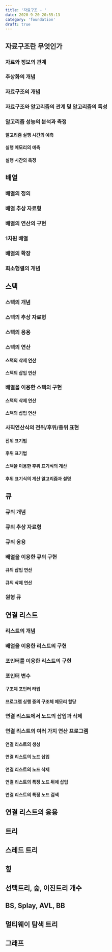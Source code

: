 ```yaml
---
title: '자료구조 - '
date: 2020-9-20 20:55:13
category: 'foundation'
draft: true
---
```


## 자료구조란 무엇인가

### 자료와 정보의 관계

### 추상화의 개념

### 자료구조의 개념

### 자료구조와 알고리즘의 관계 및 알고리즘의 특성

### 알고리즘 성능의 분석과 측정

#### 알고리즘 실행 시간의 예측

#### 실행 메모리의 예측

#### 실행 시간의 측정

## 배열

### 배열의 정의

### 배열 추상 자료형

### 배열의 연산의 구현

### 1차원 배열

### 배열의 확장

### 희소행렬의 개념

## 스택

### 스택의 개념

### 스택의 추상 자료형

### 스택의 응용

### 스택의 연산

#### 스택의 삭제 연산

#### 스택의 삽입 연산

### 배열을 이용한 스택의 구현

#### 스택의 삭제 연산

#### 스택의 삽입 연산

### 사칙연산식의 전위/후위/중위 표현

#### 전위 표기법

#### 후위 표기법

#### 스택을 이용한 후위 표기식의 계산

#### 후위 표기식의 계산 알고리즘과 설명

## 큐

### 큐의 개념

### 큐의 추상 자료형

### 큐의 응용

### 배열을 이용한 큐의 구현

#### 큐의 삽입 연산

#### 큐의 삭제 연산

### 원형 큐

## 연결 리스트

### 리스트의 개념

### 배열을 이용한 리스트의 구현

### 포인터를 이용한 리스트의 구현

### 포인터 변수

#### 구조체 포인터 타입

#### 프로그램 싱행 중의 구조체 메모리 할당

### 연결 리스트에서 노드의 삽입과 삭제

### 연결 리스트의 여러 가지 연산 프로그램

#### 연결 리스트의 생성

#### 연결 리스트의 노드 삽입

#### 연결 리스트의 노드 삭제

#### 연결 리스트의 특정 노드 뒤에 삽입

#### 연결 리스트의 특정 노드 검색

## 연결 리스트의 응용

## 트리

## 스레드 트리

## 힢

## 선택트리, 숲, 이진트리 개수

## BS, Splay, AVL, BB

## 멀티웨이 탐색 트리

## 그래프
